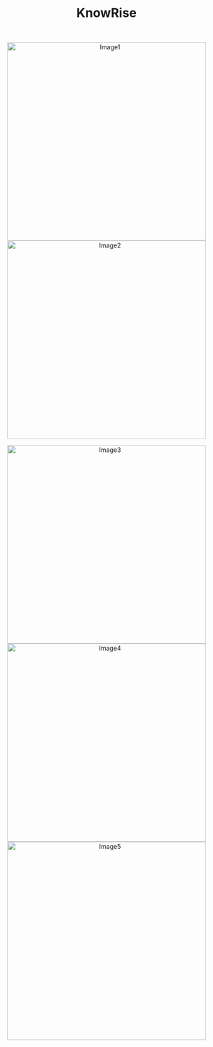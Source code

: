 <h1 align="center"> KnowRise </h1> <br>

<!-- Row 1 with a gap in the middle -->
<p align="center">
    <img alt="Image1" title="Image1" src="https://wallpapers.com/images/hd/aesthetic-single-banana-ca70e4qdhc1z45gy.jpg" width="450">
    <!-- Empty space to create the gap -->
    <span style="display:inline-block; width: 450px;"></span>
    <img alt="Image2" title="Image2" src="https://th.bing.com/th/id/OIP.n4eE549GEDLSzK--Te_TTAHaEK?rs=1&pid=ImgDetMain" width="450">
</p>

<!-- Row 2 with all images -->
<p align="center">
    <img alt="Image3" title="Image3" src="https://wallpapers.com/images/hd/aesthetic-single-banana-ca70e4qdhc1z45gy.jpg" width="450">
    <img alt="Image4" title="Image4" src="https://th.bing.com/th/id/OIP.n4eE549GEDLSzK--Te_TTAHaEK?rs=1&pid=ImgDetMain" width="450">
    <img alt="Image5" title="Image5" src="https://wallpapers.com/images/hd/aesthetic-single-banana-ca70e4qdhc1z45gy.jpg" width="450">
</p>
